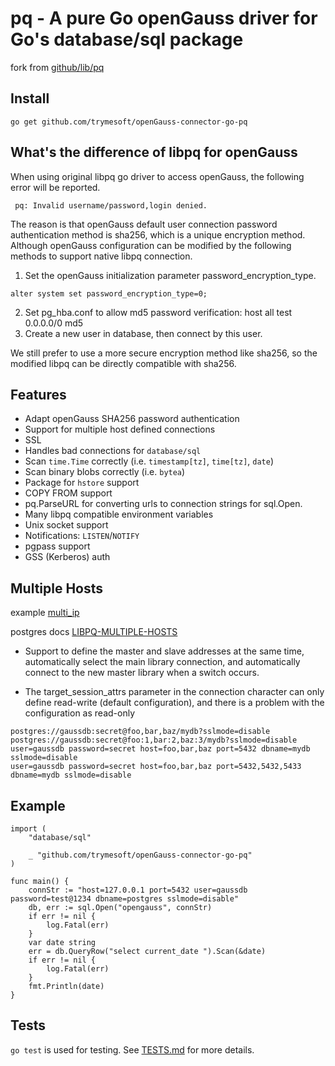 # pq - A pure Go openGauss driver for Go's database/sql package

fork from [github/lib/pq](https://github.com/lib/pq)

## Install

	go get github.com/trymesoft/openGauss-connector-go-pq

## What's the difference of libpq for openGauss
When using original libpq go driver to access openGauss, the following error will be reported.
```
 pq: Invalid username/password,login denied.
```
The reason is that openGauss default user connection password authentication method is sha256, which is a unique encryption method. Although openGauss configuration can be modified by the following methods to support native libpq connection.

1. Set the openGauss initialization parameter password_encryption_type.
```
alter system set password_encryption_type=0;
```
2. Set pg_hba.conf to allow md5 password verification: host all test 0.0.0.0/0 md5
3. Create a new user in database, then connect by this user.

We still prefer to use a more secure encryption method like sha256, so the modified libpq can be directly compatible with sha256.

## Features

* Adapt openGauss SHA256 password authentication
* Support for multiple host defined connections
* SSL
* Handles bad connections for `database/sql`
* Scan `time.Time` correctly (i.e. `timestamp[tz]`, `time[tz]`, `date`)
* Scan binary blobs correctly (i.e. `bytea`)
* Package for `hstore` support
* COPY FROM support
* pq.ParseURL for converting urls to connection strings for sql.Open.
* Many libpq compatible environment variables
* Unix socket support
* Notifications: `LISTEN`/`NOTIFY`
* pgpass support
* GSS (Kerberos) auth


## Multiple Hosts

example [multi_ip](example/multi_ip/multi_ip.go)

postgres docs [LIBPQ-MULTIPLE-HOSTS](https://www.postgresql.org/docs/10/libpq-connect.html#LIBPQ-MULTIPLE-HOSTS)


- Support to define the master and slave addresses at the same time, automatically select the main library connection,
  and automatically connect to the new master library when a switch occurs.

- The target_session_attrs parameter in the connection character can only define read-write (default configuration),
  and there is a problem with the configuration as read-only


```
postgres://gaussdb:secret@foo,bar,baz/mydb?sslmode=disable
postgres://gaussdb:secret@foo:1,bar:2,baz:3/mydb?sslmode=disable
user=gaussdb password=secret host=foo,bar,baz port=5432 dbname=mydb sslmode=disable
user=gaussdb password=secret host=foo,bar,baz port=5432,5432,5433 dbname=mydb sslmode=disable
```


## Example
```
import (
	"database/sql"

	_ "github.com/trymesoft/openGauss-connector-go-pq"
)

func main() {
	connStr := "host=127.0.0.1 port=5432 user=gaussdb password=test@1234 dbname=postgres sslmode=disable"
	db, err := sql.Open("opengauss", connStr)
	if err != nil {
		log.Fatal(err)
	}
	var date string
	err = db.QueryRow("select current_date ").Scan(&date)
	if err != nil {
		log.Fatal(err)
	}
	fmt.Println(date)
}
```

## Tests

`go test` is used for testing.  See [TESTS.md](TESTS.md) for more details.

